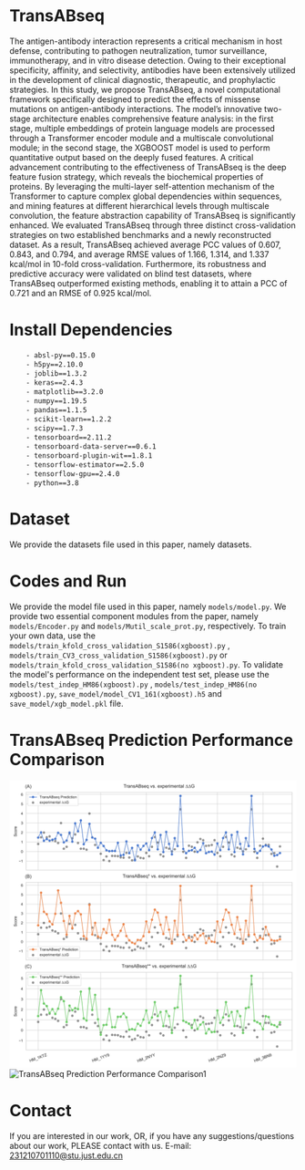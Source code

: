 # TransABseq

The antigen-antibody interaction represents a critical mechanism in host defense, contributing to pathogen neutralization, tumor surveillance, immunotherapy, and in vitro disease detection. Owing to their exceptional specificity, affinity, and selectivity, antibodies have been extensively utilized in the development of clinical diagnostic, therapeutic, and prophylactic strategies. In this study, we propose TransABseq, a novel computational framework specifically designed to predict the effects of missense mutations on antigen-antibody interactions. The model’s innovative two-stage architecture enables comprehensive feature analysis: in the first stage, multiple embeddings of protein language models are processed through a Transformer encoder module and a multiscale convolutional module; in the second stage, the XGBOOST model is used to perform quantitative output based on the deeply fused features. A critical advancement contributing to the effectiveness of TransABseq is the deep feature fusion strategy, which reveals the biochemical properties of proteins. By leveraging the multi-layer self-attention mechanism of the Transformer to capture complex global dependencies within sequences, and mining features at different hierarchical levels through multiscale convolution, the feature abstraction capability of TransABseq is significantly enhanced. We evaluated TransABseq through three distinct cross-validation strategies on two established benchmarks and a newly reconstructed dataset. As a result, TransABseq achieved average PCC values of 0.607, 0.843, and 0.794, and average RMSE values of 1.166, 1.314, and 1.337 kcal/mol in 10-fold cross-validation. Furthermore, its robustness and predictive accuracy were validated on blind test datasets, where TransABseq outperformed existing methods, enabling it to attain a PCC of 0.721 and an RMSE of 0.925 kcal/mol. 

# Install Dependencies

```
    - absl-py==0.15.0
    - h5py==2.10.0
    - joblib==1.3.2
    - keras==2.4.3
    - matplotlib==3.2.0
    - numpy==1.19.5
    - pandas==1.1.5
    - scikit-learn==1.2.2
    - scipy==1.7.3
    - tensorboard==2.11.2
    - tensorboard-data-server==0.6.1
    - tensorboard-plugin-wit==1.8.1
    - tensorflow-estimator==2.5.0
    - tensorflow-gpu==2.4.0
    - python==3.8
```

# Dataset

We provide the datasets file used in this paper, namely  datasets.

# Codes and Run

We provide the model file used in this paper, namely `models/model.py`.
We provide two essential component modules from the paper, namely `models/Encoder.py` and  `models/Mutil_scale_prot.py`, respectively.
To train your own data, use the `models/train_kfold_cross_validation_S1586(xgboost).py` , `models/train_CV3_cross_validation_S1586(xgboost).py` or `models/train_kfold_cross_validation_S1586(no xgboost).py`.
To validate the model's performance on the independent test set, please use the `models/test_indep_HM86(xgboost).py` , `models/test_indep_HM86(no xgboost).py`, `save_model/model_CV1_161(xgboost).h5` and `save_model/xgb_model.pkl` file.

# TransABseq Prediction Performance Comparison

![TransABseq Prediction Performance Comparison0](images/compare_TransABseq_label.jpg)
![TransABseq Prediction Performance Comparison1](images/two_row_six_images.jpg)

# Contact

If you are interested in our work, OR, if you have any suggestions/questions about our work, PLEASE contact with us. E-mail: [231210701110@stu.just.edu.cn](mailto:231210701110@stu.just.edu.cn)
